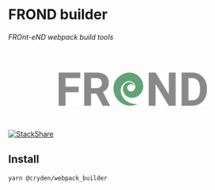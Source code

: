 # FROND builder
###### FROnt-eND webpack build tools

</br>
<p align='center'>
  <img  src='app/assets/logo.png' width='300'/>
</p>
</br>

[![StackShare](https://img.shields.io/badge/tech-stack-0690fa.svg?style=flat)](https://stackshare.io/Cryden/frond)

## Install

``` 
yarn @cryden/webpack_builder
```

